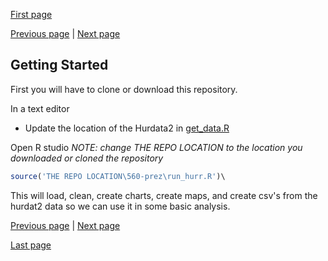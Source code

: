 [First page](1st.md)

[Previous page](start.md) | [Next page](3rd.md)
## Getting Started

First you will have to clone or download this repository.

In a text editor
* Update the location of the Hurdata2 in [get_data.R](get_data.R#L7-L8)

Open R studio
*NOTE: change THE REPO LOCATION to the location you downloaded or cloned the repository*

```R
source('THE REPO LOCATION\560-prez\run_hurr.R')\
```

This will load, clean, create charts, create maps, and create csv's from the hurdat2 data so we can use it in some basic analysis.

[Previous page](start.md) | [Next page](3rd.md)

[Last page](last.md)
